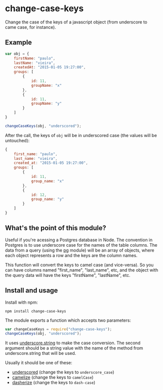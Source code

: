 change-case-keys
================

Change the case of the keys of a javascript object (from underscore to came case, for instance).

## Example

```javascript
var obj = {
    firstName: "paulo",
    lastName: "vieira",
    createdAt: "2015-01-05 19:27:00",
    groups: [
        {
            id: 11,
            groupName: "x"
        },
        {
            id: 11,
            groupName: "y"
        }
    ]
}

changeCaseKeys(obj, "underscored");
```

After the call, the keys of `obj` will be in underscored case (the values will be untouched):

```javascript
{
    first_name: "paulo",
    last_name: "vieira",
    created_at: "2015-01-05 19:27:00",
    groups: [
        {
            id: 11,
            group_name: "x"
        },
        {
            id: 12,
            group_name: "y"
        }
    ]
}
```


## What's the point of this module?

Useful if you're acessing a Postgres database in Node. The convention in Postgres is to use underscore case for the names of the table columns. The data from a query (using the [pg](https://github.com/brianc/node-postgres) module) will be an array of objects, where each object represents a row and the keys are the column names.

This function will convert the keys to camel case (and vice-versa). So you can have columns named "first_name", "last_name", etc, and the object with the query data will have the keys "firstName", "lastName", etc.

## Install and usage

Install with npm: 
```
npm install change-case-keys
```

The module exports a function which accepts two parameters:
```javascript
var changeCaseKeys = require("change-case-keys");
changeCaseKeys(obj, "underscored");
```

It uses [underscore.string](https://github.com/epeli/underscore.string) to make the case conversion. The second argument should be a string value with the name of the method from underscore.string that will be used. 

Usually it should be one of these:
 - [underscored](https://github.com/epeli/underscore.string#underscoredstring--string) (change the keys to `underscore_case`)
 - [camelize](https://github.com/epeli/underscore.string#camelizestring-decapitalizefalse--string) (change the keys to `camelCase`)
 - [dasherize](https://github.com/epeli/underscore.string#dasherizestring--string) (change the keys to `dash-case`)


